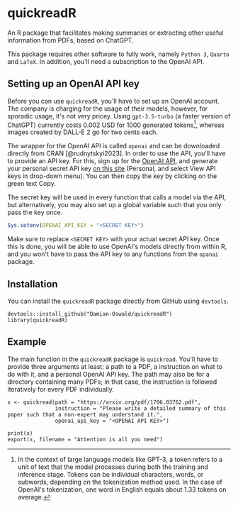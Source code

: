 # quickreadR


An R package that facilitates making summaries or extracting other useful information from PDFs, based on ChatGPT.

This package requires other software to fully work, namely `Python 3`, `Quarto` and `LaTeX`. In addition, you'll need a subscription to the OpenAI API.

## Setting up an OpenAI API key

Before you can use `quickreadR`, you'll have to set up an OpenAI account. The company is charging for the usage of their models, however, for sporadic usage, it's not very pricey. Using `gpt-3.5-turbo` (a faster version of ChatGPT) currently costs 0.002 USD for 1000 generated tokens[^token], whereas images created by DALL-E 2 go for two cents each.

[^token]: In the context of large language models like GPT-3, a token refers to a unit of text that the model processes during both the training and inference stage.
Tokens can be individual characters, words, or subwords, depending on the tokenization method used.
In the case of OpenAI's tokenization, one word in English equals about 1.33 tokens on average.

The wrapper for the OpenAI API is called `openai` and can be downloaded directly from CRAN [@rudnytskyi2023].
In order to use the API, you'll have to provide an API key.
For this, sign up for the [OpenAI API](https://openai.com/product), and generate your personal secret API key [on this site](https://platform.openai.com/) (Personal, and select View API keys in drop-down menu).
You can then copy the key by clicking on the green text Copy.

The secret key will be used in every function that calls a model via the API, but alternatively, you may also set up a global variable such that you only pass the key once.

``` r
Sys.setenv(OPENAI_API_KEY = "<SECRET KEY>")
```

Make sure to replace `<SECRET KEY>` with your actual secret API key. Once this is done, you will be able to use OpenAI's models directly from within R, and you won't have to pass the API key to any functions from the `opanai` package.

## Installation

You can install the `quickreadR` package directly from GitHub using `devtools`.

```{r}
devtools::install_github("Damian-Oswald/quickreadR")
library(quickreadR)
```

## Example

The main function in the `quickreadR` package is `quickread`. You'll have to provide three arguments at least: a path to a PDF, a instruction on what to do with it, and a personal OpenAI API key.
The path may also be for a directory containing many PDFs; in that case, the instruction is followed iteratively for every PDF individually.

``` {r}
x <- quickread(path = "https://arxiv.org/pdf/1706.03762.pdf",
               instruction = "Please write a detailed summary of this paper such that a non-expert may understand it.",
               openai_api_key = "<OPENAI API KEY>")

print(x)
export(x, filename = "Attention is all you need")
```
